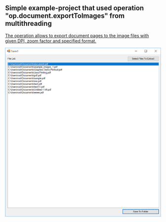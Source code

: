 ## Simple example-project that used operation "op.document.exportToImages" from multithreading

[The operation allows to export document pages to the image files with given DPI, zoom factor and specified format.](https://sdkhelp.tracker-software.com/view/PXV:op_document_exportToImages)

![Preview TiffExtractor](TiffExtractor.png?raw=true)
